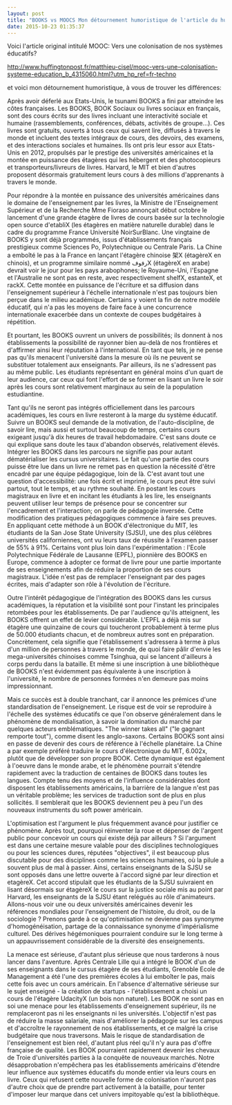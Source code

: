 ```yaml
---
layout: post
title: "BOOKS vs MOOCS Mon détournement humoristique de l'article du huffington post MOOC: Vers une colonisation de nos systèmes éducatifs? : saurez-vous trouver les différences ?"
date: 2015-10-23 01:35:37
---
```

Voici l'article original intitulé
MOOC: Vers une colonisation de nos systèmes éducatifs?

http://www.huffingtonpost.fr/matthieu-cisel/mooc-vers-une-colonisation-systeme-education_b_4315060.html?utm_hp_ref=fr-techno

et voici mon détournement humoristique, à vous de trouver les différences:

Après avoir déferlé aux Etats-Unis, le tsunami BOOKS a fini par atteindre les côtes françaises. Les BOOKS, BOOK Sociaux ou livres sociaux en français, sont des cours écrits sur des livres incluant une interactivité sociale et humaine (rassemblements, conférences, débats, activités de groupe...). Ces livres sont gratuits, ouverts à tous ceux qui savent lire, diffusés à travers le monde et incluent des textes intégraux de cours, des devoirs, des examens, et des interactions sociales et humaines. Ils ont pris leur essor aux Etats-Unis en 2012, propulsés par le prestige des universités américaines et la montée en puissance des étagères qui les hébergent et des photocopieurs et transporteurs/livreurs de livres. Harvard, le MIT et bien d'autres proposent désormais gratuitement leurs cours à des millions d'apprenants à travers le monde.

Pour répondre à la montée en puissance des universités américaines dans le domaine de l'enseignement par les livres, la Ministre de l'Enseignement Supérieur et de la Recherche Mme Fioraso annonçait début octobre le lancement d'une grande étagère de livres de cours basée sur la technologie open source d'etabliX (les étagères en matière naturelle durable) dans le cadre du programme France Université NoirSurBlanc. Une vingtaine de BOOKS y sont déjà programmés, issus d'établissements français prestigieux comme Sciences Po, Polytechnique ou Centrale Paris. La Chine a emboîté le pas à la France en lançant l'étagère chinoise 架X (étagèreX en chinois), et un programme similaire nommé رفوفX (étagèreX en arabe) devrait voir le jour pour les pays arabophones; le Royaume-Uni, l'Espagne et l'Australie ne sont pas en reste, avec respectivement shelfX, estanteX, et rackX. Cette montée en puissance de l'écriture et sa diffusion dans l'enseignement supérieur à l'échelle internationale n'est pas toujours bien perçue dans le milieu académique. Certains y voient la fin de notre modèle éducatif, qui n'a pas les moyens de faire face à une concurrence internationale exacerbée dans un contexte de coupes budgétaires à répétition.

Et pourtant, les BOOKS ouvrent un univers de possibilités; ils donnent à nos établissements la possibilité de rayonner bien au-delà de nos frontières et d'affirmer ainsi leur réputation à l'international. En tant que tels, je ne pense pas qu'ils menacent l'université dans la mesure où ils ne peuvent se substituer totalement aux enseignants. Par ailleurs, ils ne s'adressent pas au même public. Les étudiants représentant en général moins d'un quart de leur audience, car ceux qui font l'effort de se former en lisant un livre le soir après les cours sont relativement marginaux au sein de la population estudiantine.

Tant qu'ils ne seront pas intégrés officiellement dans les parcours académiques, les cours en livre resteront à la marge du système éducatif. Suivre un BOOKS seul demande de la motivation, de l'auto-discipline, de savoir lire, mais aussi et surtout beaucoup de temps, certains cours exigeant jusqu'à dix heures de travail hebdomadaire. C'est sans doute ce qui explique sans doute les taux d'abandon observés, relativement élevés. Intégrer les BOOKS dans les parcours ne signifie pas pour autant dématérialiser les cursus universitaires. Le fait qu'une partie des cours puisse être lue dans un livre ne remet pas en question la nécessité d'être encadré par une équipe pédagogique, loin de là. C'est avant tout une question d'accessibilité: une fois écrit et imprimé, le cours peut être suivi partout, tout le temps, et au rythme souhaité. En postant les cours magistraux en livre et en incitant les étudiants à les lire, les enseignants peuvent utiliser leur temps de présence pour se concentrer sur l'encadrement et l'interaction; on parle de pédagogie inversée. Cette modification des pratiques pédagogiques commence à faire ses preuves. En appliquant cette méthode à un BOOK d'électronique du MIT, les étudiants de la San Jose State University (SJSU), une des plus célèbres universités californiennes, ont vu leurs taux de réussite à l'examen passer de 55% à 91%. Certains vont plus loin dans l'expérimentation : l'Ecole Polytechnique Fédérale de Lausanne (EPFL), pionnière des BOOKS en Europe, commence à adopter ce format de livre pour une partie importante de ses enseignements afin de réduire la proportion de ses cours magistraux. L'idée n'est pas de remplacer l'enseignant par des pages écrites, mais d'adapter son rôle à l'évolution de l'écriture.

Outre l'intérêt pédagogique de l'intégration des BOOKS dans les cursus académiques, la réputation et la visibilité sont pour l'instant les principales retombées pour les établissements. De par l'audience qu'ils atteignent, les BOOKS offrent un effet de levier considérable. L'EPFL a déjà mis sur étagère une quinzaine de cours qui toucheront probablement à terme plus de 50.000 étudiants chacun, et de nombreux autres sont en préparation. Concrètement, cela signifie que l'établissement s'adressera à terme à plus d'un million de personnes à travers le monde, de quoi faire pâlir d'envie les mega-universités chinoises comme Tsinghua, qui se lancent d'ailleurs à corps perdu dans la bataille. Et même si une inscription à une bibliothèque de BOOKS n'est évidemment pas équivalente à une inscription à l'université, le nombre de personnes formées n'en demeure pas moins impressionnant.

Mais ce succès est à double tranchant, car il annonce les prémices d'une standardisation de l'enseignement. Le risque est de voir se reproduire à l'échelle des systèmes éducatifs ce que l'on observe généralement dans le phénomène de mondialisation, à savoir la domination du marché par quelques acteurs emblématiques. "The winner takes all" ("le gagnant remporte tout"), comme disent les anglo-saxons. Certains BOOKS sont ainsi en passe de devenir des cours de référence à l'échelle planétaire. La Chine a par exemple préféré traduire le cours d'électronique du MIT, 6.002x, plutôt que de développer son propre BOOK. Cette dynamique est également à l'oeuvre dans le monde arabe, et le phénomène pourrait s'étendre rapidement avec la traduction de centaines de BOOKS dans toutes les langues. Compte tenu des moyens et de l'influence considérables dont disposent les établissements américains, la barrière de la langue n'est pas un véritable problème; les services de traduction sont de plus en plus sollicités. Il semblerait que les BOOKS deviennent peu à peu l'un des nouveaux instruments du soft power américain.

L'optimisation est l'argument le plus fréquemment avancé pour justifier ce phénomène. Après tout, pourquoi réinventer la roue et dépenser de l'argent public pour concevoir un cours qui existe déjà par ailleurs ? Si l'argument est dans une certaine mesure valable pour des disciplines technologiques ou pour les sciences dures, réputées "objectives", il est beaucoup plus discutable pour des disciplines comme les sciences humaines, où la pilule a souvent plus de mal à passer. Ainsi, certains enseignants de la SJSU se sont opposés dans une lettre ouverte à l'accord signé par leur direction et etagèreX. Cet accord stipulait que les étudiants de la SJSU suivraient en lisant désormais sur étagèreX le cours sur la justice sociale mis au point par Harvard, les enseignants de la SJSU étant relégués au rôle d'animateurs. Allons-nous voir une ou deux universités américaines devenir les références mondiales pour l'enseignement de l'histoire, du droit, ou de la sociologie ? Prenons garde à ce qu'optimisation ne devienne pas synonyme d'homogénéisation, partage de la connaissance synonyme d'impérialisme culturel. Des dérives hégémoniques pourraient conduire sur le long terme à un appauvrissement considérable de la diversité des enseignements.

La menace est sérieuse, d'autant plus sérieuse que nous tarderons à nous lancer dans l'aventure. Après Centrale Lille qui a intégré le BOOK d'un de ses enseignants dans le cursus étagère de ses étudiants, Grenoble Ecole de Management a été l'une des premières écoles à lui emboîter le pas, mais cette fois avec un cours américain. En l'absence d'alternative sérieuse sur le sujet enseigné - la création de startups - l'établissement a choisi un cours de l'étagère UdacityX (un bois non naturel). Les BOOK ne sont pas en soi une menace pour les établissements d'enseignement supérieur, ils ne remplaceront pas ni les enseignants ni les universités. L'objectif n'est pas de réduire la masse salariale, mais d'améliorer la pédagogie sur les campus et d'accroître le rayonnement de nos établissements, et ce malgré la crise budgétaire que nous traversons. Mais le risque de standardisation de l'enseignement est bien réel, d'autant plus réel qu'il n'y aura pas d'offre française de qualité. Les BOOK pourraient rapidement devenir les chevaux de Troie d'universités parties à la conquête de nouveaux marchés. Notre désapprobation n'empêchera pas les établissements américains d'étendre leur influence aux systèmes éducatifs du monde entier via leurs cours en livre. Ceux qui refusent cette nouvelle forme de colonisation n'auront pas d'autre choix que de prendre part activement à la bataille, pour tenter d'imposer leur marque dans cet univers impitoyable qu'est la bibliothèque.
